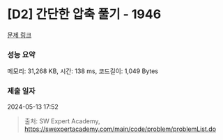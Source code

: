 # [D2] 간단한 압축 풀기 - 1946 

[문제 링크](https://swexpertacademy.com/main/code/problem/problemDetail.do?contestProbId=AV5PmkDKAOMDFAUq) 

### 성능 요약

메모리: 31,268 KB, 시간: 138 ms, 코드길이: 1,049 Bytes

### 제출 일자

2024-05-13 17:52



> 출처: SW Expert Academy, https://swexpertacademy.com/main/code/problem/problemList.do